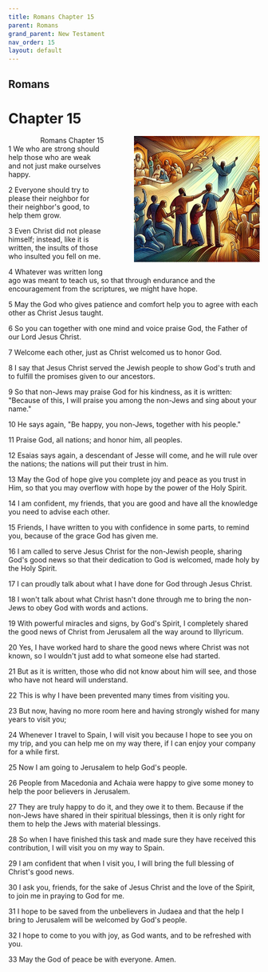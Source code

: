 ```yaml
---
title: Romans Chapter 15
parent: Romans
grand_parent: New Testament
nav_order: 15
layout: default
---
```


## Romans

# Chapter 15

<div style="clear: both; text-align: right;">
    <div style="max-width: 50%; height: auto; float: right; margin: 0 0 10px 10px; padding-left: 10%;">
        <img src="/assets/Image/Romans/500/15.jpg" alt="Romans Chapter 15" class="chapter-image">
    </div>
    <figcaption style="font-size: 14px; text-align: right;">Romans Chapter 15</figcaption>
</div>
1 We who are strong should help those who are weak and not just make ourselves happy.

2 Everyone should try to please their neighbor for their neighbor's good, to help them grow.

3 Even Christ did not please himself; instead, like it is written, the insults of those who insulted you fell on me.

4 Whatever was written long ago was meant to teach us, so that through endurance and the encouragement from the scriptures, we might have hope.

5 May the God who gives patience and comfort help you to agree with each other as Christ Jesus taught.

6 So you can together with one mind and voice praise God, the Father of our Lord Jesus Christ.

7 Welcome each other, just as Christ welcomed us to honor God.

8 I say that Jesus Christ served the Jewish people to show God's truth and to fulfill the promises given to our ancestors.

9 So that non-Jews may praise God for his kindness, as it is written: "Because of this, I will praise you among the non-Jews and sing about your name."

10 He says again, "Be happy, you non-Jews, together with his people."

11 Praise God, all nations; and honor him, all peoples.

12 Esaias says again, a descendant of Jesse will come, and he will rule over the nations; the nations will put their trust in him.

13 May the God of hope give you complete joy and peace as you trust in Him, so that you may overflow with hope by the power of the Holy Spirit.

14 I am confident, my friends, that you are good and have all the knowledge you need to advise each other.

15 Friends, I have written to you with confidence in some parts, to remind you, because of the grace God has given me.

16 I am called to serve Jesus Christ for the non-Jewish people, sharing God's good news so that their dedication to God is welcomed, made holy by the Holy Spirit.

17 I can proudly talk about what I have done for God through Jesus Christ.

18 I won't talk about what Christ hasn't done through me to bring the non-Jews to obey God with words and actions.

19 With powerful miracles and signs, by God's Spirit, I completely shared the good news of Christ from Jerusalem all the way around to Illyricum.

20 Yes, I have worked hard to share the good news where Christ was not known, so I wouldn't just add to what someone else had started.

21 But as it is written, those who did not know about him will see, and those who have not heard will understand.

22 This is why I have been prevented many times from visiting you.

23 But now, having no more room here and having strongly wished for many years to visit you;

24 Whenever I travel to Spain, I will visit you because I hope to see you on my trip, and you can help me on my way there, if I can enjoy your company for a while first.

25 Now I am going to Jerusalem to help God's people.

26 People from Macedonia and Achaia were happy to give some money to help the poor believers in Jerusalem.

27 They are truly happy to do it, and they owe it to them. Because if the non-Jews have shared in their spiritual blessings, then it is only right for them to help the Jews with material blessings.

28 So when I have finished this task and made sure they have received this contribution, I will visit you on my way to Spain.

29 I am confident that when I visit you, I will bring the full blessing of Christ's good news.

30 I ask you, friends, for the sake of Jesus Christ and the love of the Spirit, to join me in praying to God for me.

31 I hope to be saved from the unbelievers in Judaea and that the help I bring to Jerusalem will be welcomed by God's people.

32 I hope to come to you with joy, as God wants, and to be refreshed with you.

33 May the God of peace be with everyone. Amen.


